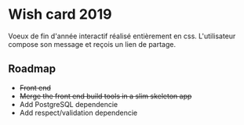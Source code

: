 # Wish card 2019
Voeux de fin d'année interactif réalisé entièrement en css. L'utilisateur compose son message et reçois un lien de partage.

## Roadmap
- ~~Front end~~
- ~~Merge the front end build tools in a slim skeleton app~~
- Add PostgreSQL dependencie
- Add respect/validation dependencie
